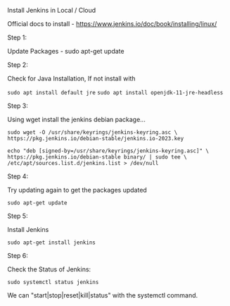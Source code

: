 Install Jenkins in Local / Cloud

Official docs to install - https://www.jenkins.io/doc/book/installing/linux/

Step 1:

Update Packages - sudo apt-get update

Step 2:

Check for Java Installation, If not install with

```sudo apt install default jre```
```sudo apt install openjdk-11-jre-headless```

Step 3: 

Using wget install the jenkins debian package...

```sudo wget -O /usr/share/keyrings/jenkins-keyring.asc \ https://pkg.jenkins.io/debian-stable/jenkins.io-2023.key ```


```echo "deb [signed-by=/usr/share/keyrings/jenkins-keyring.asc]" \ https://pkg.jenkins.io/debian-stable binary/ | sudo tee \ /etc/apt/sources.list.d/jenkins.list > /dev/null ```

Step 4:

Try updating again to get the packages updated

```sudo apt-get update```

Step 5:

Install Jenkins

```sudo apt-get install jenkins ```

Step 6:

Check the Status of Jenkins:

```sudo systemctl status jenkins```

We can "start|stop|reset|kill|status" with the systemctl command.